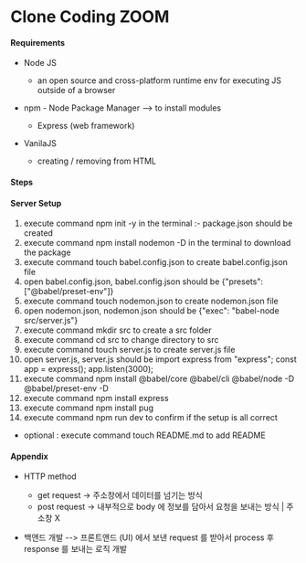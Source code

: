 # Clone Coding ZOOM

#### Requirements
- Node JS 
    - an open source and cross-platform runtime env for executing JS outside of a browser

- npm - Node Package Manager --> to install modules
    - Express (web framework)

- VanilaJS
    - creating / removing from HTML

#### Steps
#### Server Setup
1. execute command npm init -y in the terminal :- package.json should be created
2. execute command npm install nodemon -D in the terminal to download the package
3. execute command touch babel.config.json to create babel.config.json file
4. open babel.config.json, babel.config.json should be {"presets": ["@babel/preset-env"]}
5. execute command touch nodemon.json to create nodemon.json file
6. open nodemon.json, nodemon.json should be {"exec": "babel-node src/server.js"}
7. execute command mkdir src to create a src folder
8. execute command cd src to change directory to src
9. execute command touch server.js to create server.js file
10. open server.js, server.js should be
    import express from "express";
    const app = express();
    app.listen(3000);
11. execute command npm install @babel/core @babel/cli @babel/node -D @babel/preset-env -D
12. execute command npm install express
13. execute command npm install pug
14. execute command npm run dev to confirm if the setup is all correct

- optional : execute command touch README.md to add README

#### Appendix
- HTTP method
    - get request -> 주소창에서 데이터를 넘기는 방식
    - post request -> 내부적으로 body 에 정보를 담아서 요청을 보내는 방식 | 주소창 X

- 백앤드 개발 --> 프론트앤드 (UI) 에서 보낸 request 를 받아서 process 후 response 를 보내는 로직 개발